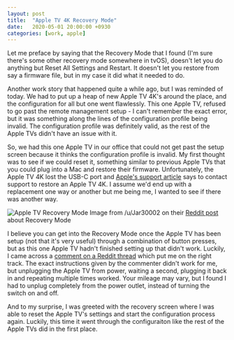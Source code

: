 ```yaml
---
layout: post
title:  "Apple TV 4K Recovery Mode"
date:   2020-05-01 20:00:00 +0930
categories: [work, apple]
---
```

Let me preface by saying that the Recovery Mode that I found (I'm sure there's some other recovery mode somewhere in tvOS), doesn't let you do anything but Reset All Settings and Restart. It doesn't let you restore from say a firmware file, but in my case it did what it needed to do.

Another work story that happened quite a while ago, but I was reminded of today. We had to put up a heap of new Apple TV 4K's around the place, and the configuration for all but one went flawlessly. This one Apple TV, refused to go past the remote management setup - I can't remember the exact error, but it was something along the lines of the configuration profile being invalid. The configuration profile was definitely valid, as the rest of the Apple TVs didn't have an issue with it.

So, we had this one Apple TV in our office that could not get past the setup screen because it thinks the configuration profile is invalid. My first thought was to see if we could reset it, something similar to previous Apple TVs that you could plug into a Mac and restore their firmware. Unfortunately, the Apple TV 4K lost the USB-C port and [Apple's support article][restore-appletv] says to contact support to restore an Apple TV 4K. I assume we'd end up with a replacement one way or another but me being me, I wanted to see if there was another way. 

![Apple TV Recovery Mode][appletv-recovery-image]
Image from /u/Jar30002 on their [Reddit post][appletv-recovery-reddit] about Recovery Mode

I believe you can get into the Recovery Mode once the Apple TV has been setup (not that it's very useful) through a combination of button presses, but as this one Apple TV hadn't finished setting up that didn't work. Luckily, I came across a [comment on a Reddit thread][appletv-recovery-process-reddit] which put me on the right track. The exact instructions given by the commenter didn't work for me, but unplugging the Apple TV from power, waiting a second, plugging it back in and repeating multiple times worked. Your mileage may vary, but I found I had to unplug completely from the power outlet, instead of turning the switch on and off.

And to my surprise, I was greeted with the recovery screen where I was able to reset the Apple TV's settings and start the configuration process again. Luckily, this time it went through the configuraiton like the rest of the Apple TVs did in the first place.

[restore-appletv]: https://support.apple.com/en-us/HT203028
[appletv-recovery-image]: {{site.baseurl}}/assets/appletv-recovery-mode.jpg
[appletv-recovery-reddit]: https://www.reddit.com/r/appletv/comments/7namlt/have_been_getting_this_more_and_more_frequently/
[appletv-recovery-process-reddit]: https://www.reddit.com/r/appletv/comments/7namlt/have_been_getting_this_more_and_more_frequently/